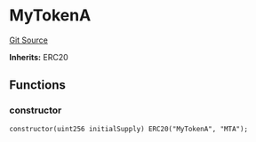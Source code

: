 # MyTokenA
[Git Source](https://github.com/artechsoft/orderbook/blob/0738e4fc4a3ac086ca657a18219faf4a6d226499/src/MyTokenA.sol)

**Inherits:**
ERC20


## Functions
### constructor


```solidity
constructor(uint256 initialSupply) ERC20("MyTokenA", "MTA");
```

